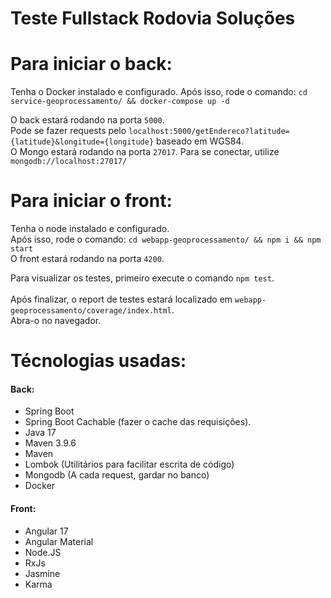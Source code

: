 # Teste Fullstack Rodovia Soluções

# Para iniciar o back:

Tenha o Docker instalado e configurado. 
Após isso, rode o comando: `cd service-geoprocessamento/ && docker-compose up -d`

O back estará rodando na porta `5000`.<br>
Pode se fazer requests pelo `localhost:5000/getEndereco?latitude={latitude}&longitude={longitude}` baseado em WGS84.<br>
O Mongo estará rodando na porta `27017`. Para se conectar, utilize `mongodb://localhost:27017/`<br>

# Para iniciar o front:

Tenha o node instalado e configurado.<br>
Após isso, rode o comando: `cd webapp-geoprocessamento/ && npm i && npm start`<br>
O front estará rodando na porta `4200`.<br>

Para visualizar os testes, primeiro execute o comando `npm test`.<br><br>
Após finalizar, o report de testes estará localizado em `webapp-geoprocessamento/coverage/index.html`.<br>
Abra-o no navegador.

# Técnologias usadas:

#### Back:
- Spring Boot
- Spring Boot Cachable (fazer o cache das requisições).
- Java 17
- Maven 3.9.6
- Maven
- Lombok (Utilitários para facilitar escrita de código)
- Mongodb (A cada request, gardar no banco)
- Docker

#### Front:
- Angular 17
- Angular Material
- Node.JS
- RxJs
- Jasmine
- Karma